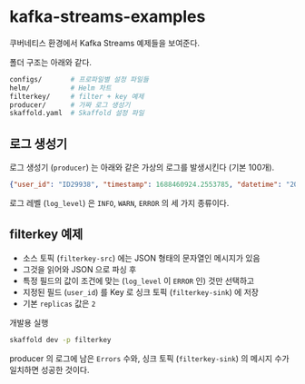 # kafka-streams-examples

쿠버네티스 환경에서 Kafka Streams 예제들을   보여준다.

폴더 구조는 아래와 같다.

```bash
configs/       # 프로파일별 설정 파일들
helm/          # Helm 차트
filterkey/     # filter + key 예제
producer/      # 가짜 로그 생성기
skaffold.yaml  # Skaffold 설정 파일
```

## 로그 생성기 

로그 생성기 (`producer`) 는 아래와 같은 가상의 로그를 발생시킨다 (기본 100개).

```json
{"user_id": "ID29938", "timestamp": 1688460924.2553785, "datetime": "2023-07-04 08:55:24.255", "log_level": "WARN", "message": "Choose this best true white movie Democrat major Democrat wide seat race."}
```

로그 레벨 (`log_level`) 은 `INFO`, `WARN`, `ERROR` 의 세 가지 종류이다.

## filterkey 예제

- 소스 토픽 (`filterkey-src`) 에는 JSON 형태의 문자열인 메시지가 있음
- 그것을 읽어와 JSON 으로 파싱 후
- 특정 필드의 값이 조건에 맞는 (`log_level` 이 `ERROR` 인) 것만 선택하고
- 지정된 필드 (`user_id`) 를 Key 로 싱크 토픽 (`filterkey-sink`) 에 저장
- 기본 `replicas` 값은 `2`

개발용 실행 
```bash
skaffold dev -p filterkey
```

producer 의 로그에 남은 `Errors` 수와, 싱크 토픽 (`filterkey-sink`) 의 메시지 수가 일치하면 성공한 것이다.
